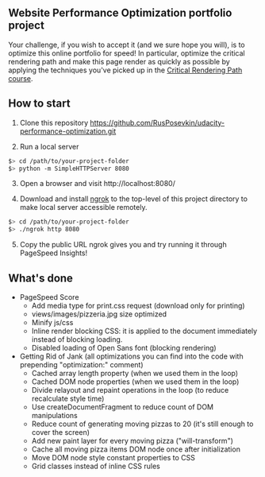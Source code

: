 ## Website Performance Optimization portfolio project

Your challenge, if you wish to accept it (and we sure hope you will), is to optimize this online portfolio for speed! In particular, optimize the critical rendering path and make this page render as quickly as possible by applying the techniques you've picked up in the [Critical Rendering Path course](https://www.udacity.com/course/ud884).

## How to start
1. Clone this repository https://github.com/RusPosevkin/udacity-performance-optimization.git

2. Run a local server
  ```bash
  $> cd /path/to/your-project-folder
  $> python -m SimpleHTTPServer 8080
  ```
3. Open a browser and visit http://localhost:8080/

4. Download and install [ngrok](https://ngrok.com/) to the top-level of this project directory to make local server accessible remotely.

  ``` bash
  $> cd /path/to/your-project-folder
  $> ./ngrok http 8080
  ```

5. Copy the public URL ngrok gives you and try running it through PageSpeed Insights!

## What's done
* PageSpeed Score
  * Add media type for print.css request (download only for printing)
  * views/images/pizzeria.jpg size optimized
  * Minify js/css
  * Inline render blocking CSS: it is applied to the document immediately instead of blocking loading.
  * Disabled loading of Open Sans font (blocking rendering)
* Getting Rid of Jank (all optimizations you can find into the code with prepending "optimization:" comment)
  * Cached array length property (when we used them in the loop)
  * Cached DOM node properties (when we used them in the loop)
  * Divide relayout and repaint operations in the loop (to reduce recalculate style time)
  * Use createDocumentFragment to reduce count of DOM manipulations
  * Reduce count of generating moving pizzas to 20 (it's still enough to cover the screen)
  * Add new paint layer for every moving pizza ("will-transform")
  * Cache all moving pizza items DOM node once after initialization
  * Move DOM node style constant properties to CSS
  * Grid classes instead of inline CSS rules
